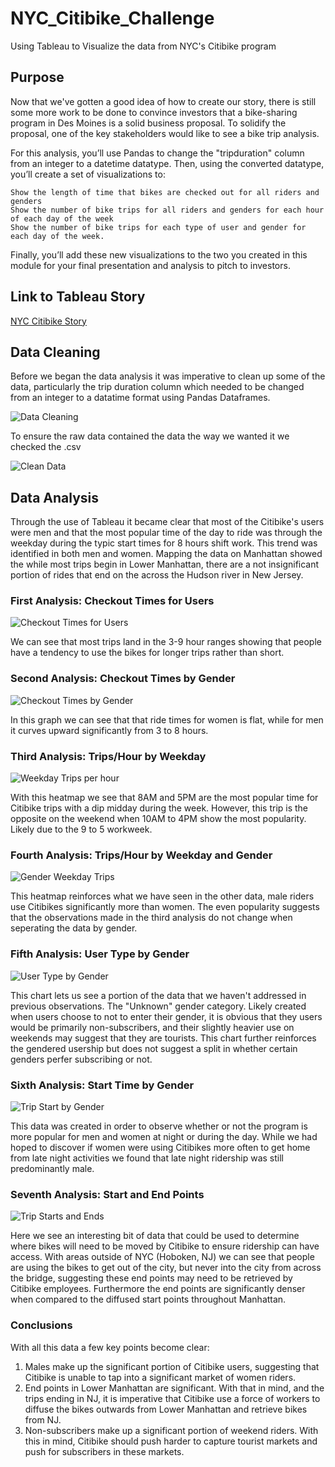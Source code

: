 # NYC_Citibike_Challenge
Using Tableau to Visualize the data from NYC's Citibike program

## Purpose
Now that we've gotten a good idea of how to create our story, there is still some more work to be done to convince investors that a bike-sharing program in Des Moines is a solid business proposal. To solidify the proposal, one of the key stakeholders would like to see a bike trip analysis.

For this analysis, you’ll use Pandas to change the "tripduration" column from an integer to a datetime datatype. Then, using the converted datatype, you’ll create a set of visualizations to:

    Show the length of time that bikes are checked out for all riders and genders
    Show the number of bike trips for all riders and genders for each hour of each day of the week
    Show the number of bike trips for each type of user and gender for each day of the week.

Finally, you’ll add these new visualizations to the two you created in this module for your final presentation and analysis to pitch to investors.

## Link to Tableau Story
[NYC Citibike Story](https://public.tableau.com/views/Citibike_Challenge_16828849721440/StartsandEnds?:language=en-US&:display_count=n&:origin=viz_share_link)

## Data Cleaning
Before we began the data analysis it was imperative to clean up some of the data, particularly the trip duration column which needed to be changed from an integer to a datatime format using Pandas Dataframes.

![Data Cleaning](Resources/dataclean.png)

To ensure the raw data contained the data the way we wanted it we checked the .csv

![Clean Data](Resources/cleaned_csv.png)

## Data Analysis
Through the use of Tableau it became clear that most of the Citibike's users were men and that the most popular time of the day to ride was through the weekday during the typic start times for 8 hours shift work. This trend was identified in both men and women. Mapping the data on Manhattan showed the while most trips begin in Lower Manhattan, there are a not insignificant portion of rides that end on the across the Hudson river in New Jersey.

### First Analysis: Checkout Times for Users

![Checkout Times for Users](Resources/checkouttimeusers.png)

We can see that most trips land in the 3-9 hour ranges showing that people have a tendency to use the bikes for longer trips rather than short.

### Second Analysis: Checkout Times by Gender

![Checkout Times by Gender](Resources/checkouttimegender.png)

In this graph we can see that that ride times for women is flat, while for men it curves upward significantly from 3 to 8 hours.

### Third Analysis: Trips/Hour by Weekday

![Weekday Trips per hour](Resources/tripsweekday.png)

With this heatmap we see that 8AM and 5PM are the most popular time for Citibike trips with a dip midday during the week. However, this trip is the opposite on the weekend when 10AM to 4PM show the most popularity. Likely due to the 9 to 5 workweek. 

### Fourth Analysis: Trips/Hour by Weekday and Gender

![Gender Weekday Trips](Resources/tripsweekdaygender.png)

This heatmap reinforces what we have seen in the other data, male riders use Citibikes significantly more than women. The even popularity suggests that the observations made in the third analysis do not change when seperating the data by gender.

### Fifth Analysis: User Type by Gender

![User Type by Gender](Resources/usertypegender.png)

This chart lets us see a portion of the data that we haven't addressed in previous observations. The "Unknown" gender category. Likely created when users choose to not to enter their gender, it is obvious that they users would be primarily non-subscribers, and their slightly heavier use on weekends may suggest that they are tourists. This chart further reinforces the gendered usership but does not suggest a split in whether certain genders perfer subscribing or not. 

### Sixth Analysis: Start Time by Gender

![Trip Start by Gender](Resources/tripstartgender.png)

This data was created in order to observe whether or not the program is more popular for men and women at night or during the day. While we had hoped to discover if women were using Citibikes more often to get home from late night activities we found that late night ridership was still predominantly male.

### Seventh Analysis: Start and End Points

![Trip Starts and Ends](Resources/startend.png)

Here we see an interesting bit of data that could be used to determine where bikes will need to be moved by Citibike to ensure ridership can have access. With areas outside of NYC (Hoboken, NJ) we can see that people are using the bikes to get out of the city, but never into the city from across the bridge, suggesting these end points may need to be retrieved by Citibike employees. Furthermore the end points are significantly denser when compared to the diffused start points throughout Manhattan.

### Conclusions
With all this data a few key points become clear:
1. Males make up the significant portion of Citibike users, suggesting that Citibike is unable to tap into a significant market of women riders.
2. End points in Lower Manhattan are significant. With that in mind, and the trips ending in NJ, it is imperative that Citibike use a force of workers to diffuse the bikes outwards from Lower Manhattan and retrieve bikes from NJ.
3. Non-subscribers make up a significant portion of weekend riders. With this in mind, Citibike should push harder to capture tourist markets and push for subscribers in these markets.
